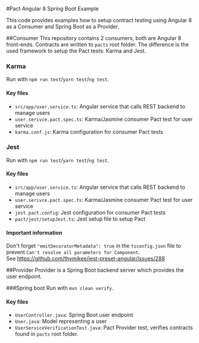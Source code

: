 #Pact Angular 8 Spring Boot Example

This code provides examples how to setup contract testing using Angular 8 as a Consumer and Spring Boot as a Provider.

##Consumer
This repository contains 2 consumers, both are Angular 8 front-ends. Contracts are written to `pacts` root folder.
The difference is the used framework to setup the Pact tests: Karma and Jest.

### Karma
Run with `npm run test`/`yarn test`/`ng test`.

#### Key files
- `src/app/user.service.ts`: Angular service that calls REST backend to manage users
- `user.serivce.pact.spec.ts`: Karma/Jasmine consumer Pact test for user service
- `karma.conf.js`: Karma configuration for consumer Pact tests

### Jest
Run with `npm run test`/`yarn test`/`ng test`.

#### Key files
- `src/app/user.service.ts`: Angular service that calls REST backend to manage users
- `user.serivce.pact.spec.ts`: Karma/Jasmine consumer Pact test for user service
- `jest.pact.config`: Jest configuration for consumer Pact tests
- `pact/jest/setupJest.ts`: Jest setup file to setup Pact

#### Important information
Don't forget `"emitDecoratorMetadata": true` in the `tsconfig.json` file to prevent `Can't resolve all parameters for Component`.  
See https://github.com/thymikee/jest-preset-angular/issues/288

##Provider
Provider is a Spring Boot backend server which provides the user endpoint.

###Spring boot
Run with `mvn clean verify`.

#### Key files
- `UserController.java`: Spring Boot user endpoint
- `User.java`: Model representing a user
- `UserServiceVerificationTest.java`: Pact Provider test, verifies contracts found in `pacts` root folder.
